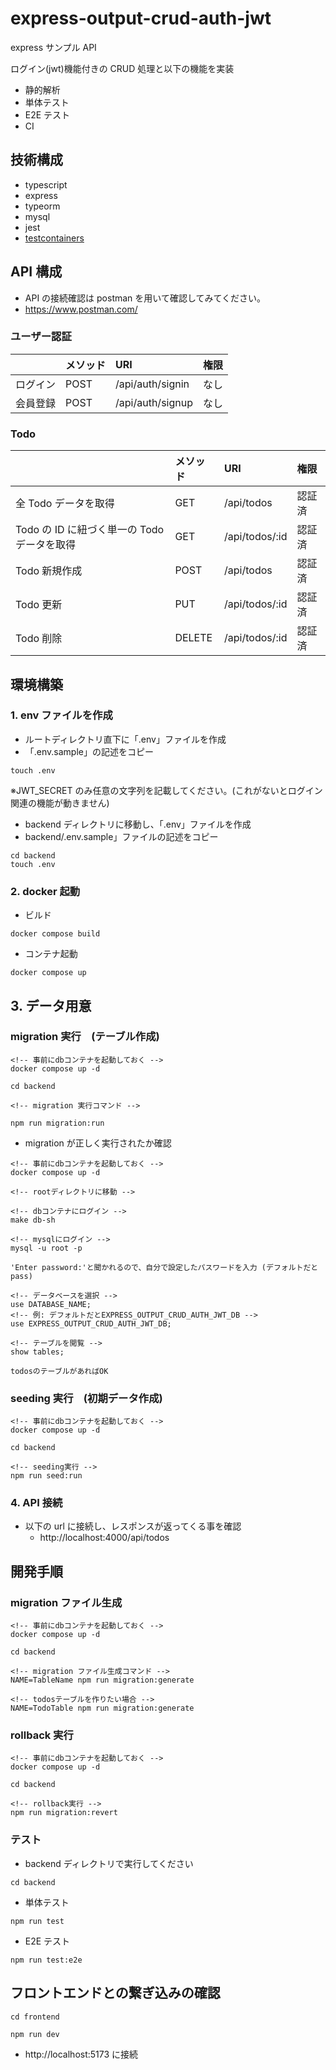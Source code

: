 # express-output-crud-auth-jwt

express サンプル API

ログイン(jwt)機能付きの CRUD 処理と以下の機能を実装

- 静的解析
- 単体テスト
- E2E テスト
- CI

## 技術構成

- typescript
- express
- typeorm
- mysql
- jest
- [testcontainers](https://node.testcontainers.org/)

## API 構成

- API の接続確認は postman を用いて確認してみてください。
- https://www.postman.com/

### ユーザー認証

|          | メソッド | URI              | 権限 |
| :------- | :------- | :--------------- | :--- |
| ログイン | POST     | /api/auth/signin | なし |
| 会員登録 | POST     | /api/auth/signup | なし |

### Todo

|                                             | メソッド | URI            | 権限   |
| :------------------------------------------ | :------- | :------------- | :----- |
| 全 Todo データを取得                        | GET      | /api/todos     | 認証済 |
| Todo の ID に紐づく単一の Todo データを取得 | GET      | /api/todos/:id | 認証済 |
| Todo 新規作成                               | POST     | /api/todos     | 認証済 |
| Todo 更新                                   | PUT      | /api/todos/:id | 認証済 |
| Todo 削除                                   | DELETE   | /api/todos/:id | 認証済 |

## 環境構築

### 1. env ファイルを作成

- ルートディレクトリ直下に「.env」ファイルを作成
- 「.env.sample」の記述をコピー

```
touch .env
```

※JWT_SECRET のみ任意の文字列を記載してください。(これがないとログイン関連の機能が動きません)

- backend ディレクトリに移動し、「.env」ファイルを作成
- backend/.env.sample」ファイルの記述をコピー

```
cd backend
touch .env
```

### 2. docker 起動

- ビルド

```
docker compose build
```

- コンテナ起動

```
docker compose up
```

## 3. データ用意

### migration 実行　(テーブル作成)

```
<!-- 事前にdbコンテナを起動しておく -->
docker compose up -d

cd backend

<!-- migration 実行コマンド -->

npm run migration:run

```

- migration が正しく実行されたか確認

```
<!-- 事前にdbコンテナを起動しておく -->
docker compose up -d

<!-- rootディレクトリに移動 -->

<!-- dbコンテナにログイン -->
make db-sh

<!-- mysqlにログイン -->
mysql -u root -p

'Enter password:'と聞かれるので、自分で設定したパスワードを入力 (デフォルトだとpass)

<!-- データベースを選択 -->
use DATABASE_NAME;
<!-- 例: デフォルトだとEXPRESS_OUTPUT_CRUD_AUTH_JWT_DB -->
use EXPRESS_OUTPUT_CRUD_AUTH_JWT_DB;

<!-- テーブルを閲覧 -->
show tables;

todosのテーブルがあればOK

```

### seeding 実行　(初期データ作成)

```
<!-- 事前にdbコンテナを起動しておく -->
docker compose up -d

cd backend

<!-- seeding実行 -->
npm run seed:run

```

### 4. API 接続

- 以下の url に接続し、レスポンスが返ってくる事を確認
  - http://localhost:4000/api/todos

## 開発手順

### migration ファイル生成

```
<!-- 事前にdbコンテナを起動しておく -->
docker compose up -d

cd backend

<!-- migration ファイル生成コマンド -->
NAME=TableName npm run migration:generate

<!-- todosテーブルを作りたい場合 -->
NAME=TodoTable npm run migration:generate

```

### rollback 実行

```
<!-- 事前にdbコンテナを起動しておく -->
docker compose up -d

cd backend

<!-- rollback実行 -->
npm run migration:revert

```

### テスト

- backend ディレクトリで実行してください

```
cd backend
```

- 単体テスト

```
npm run test
```

- E2E テスト

```
npm run test:e2e
```

## フロントエンドとの繋ぎ込みの確認

```
cd frontend

npm run dev

```

- http://localhost:5173 に接続
